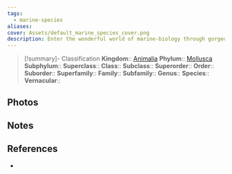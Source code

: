 ```yaml
---
tags:
  - marine-species
aliases: 
cover: Assets/default_marine_species_cover.png
description: Enter the wonderful world of marine-biology through gorgeous underwater pictures of marine animals. Mollusca is one of the biggest phylum in marine, even on earth. Very various, you'll find octopus, shrimps, crabs, sea slugs... And a lot of other species!
---
```

> [!summary]- Classification
**Kingdom**:: [Animalia](Animalia.md)
**Phylum**:: [Mollusca](Mollusca.md)
**Subphylum**::
**Superclass**::
**Class**:: 
**Subclass**::
**Superorder**::
**Order**::
**Suborder**::
**Superfamily**::
**Family**::
**Subfamily**::
**Genus**::
**Species**::
**Vernacular**::

## Photos

## Notes

## References
- 